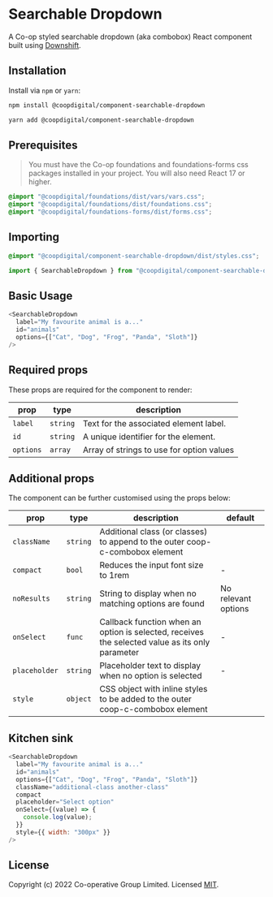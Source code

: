 # Searchable Dropdown

A Co-op styled searchable dropdown (aka combobox) React component built using [Downshift](https://www.downshift-js.com/).

## Installation

Install via `npm` or `yarn`:

```bash
npm install @coopdigital/component-searchable-dropdown

yarn add @coopdigital/component-searchable-dropdown
```

## Prerequisites

> You must have the Co-op foundations and foundations-forms css packages installed in your project. You will also need React 17 or higher.

```css
@import "@coopdigital/foundations/dist/vars/vars.css";
@import "@coopdigital/foundations/dist/foundations.css";
@import "@coopdigital/foundations-forms/dist/forms.css";
```

## Importing

```css
@import "@coopdigital/component-searchable-dropdown/dist/styles.css";
```

```js
import { SearchableDropdown } from "@coopdigital/component-searchable-dropdown";
```

## Basic Usage

```js
<SearchableDropdown
  label="My favourite animal is a..."
  id="animals"
  options={["Cat", "Dog", "Frog", "Panda", "Sloth"]}
/>
```

## Required props

These props are required for the component to render:

| prop      | type     | description                               |
| --------- | -------- | ----------------------------------------- |
| `label`   | `string` | Text for the associated element label.    |
| `id`      | `string` | A unique identifier for the element.      |
| `options` | `array`  | Array of strings to use for option values |

## Additional props

The component can be further customised using the props below:

| prop          | type     | description                                                                                     | default             |
| ------------- | -------- | ----------------------------------------------------------------------------------------------- | ------------------- |
| `className`   | `string` | Additional class (or classes) to append to the outer coop-c-combobox element                    |
| `compact`     | `bool`   | Reduces the input font size to 1rem                                                             | -                   |
| `noResults`   | `string` | String to display when no matching options are found                                            | No relevant options |
| `onSelect`    | `func`   | Callback function when an option is selected, receives the selected value as its only parameter | -                   |
| `placeholder` | `string` | Placeholder text to display when no option is selected                                          | -                   |
| `style`       | `object` | CSS object with inline styles to be added to the outer coop-c-combobox element                  |

## Kitchen sink

```js
<SearchableDropdown
  label="My favourite animal is a..."
  id="animals"
  options={["Cat", "Dog", "Frog", "Panda", "Sloth"]}
  className="additional-class another-class"
  compact
  placeholder="Select option"
  onSelect={(value) => {
    console.log(value);
  }}
  style={{ width: "300px" }}
/>
```

## License

Copyright (c) 2022 Co-operative Group Limited.
Licensed [MIT](https://github.com/coopdigital/coop-frontend/blob/master/LICENSE).
